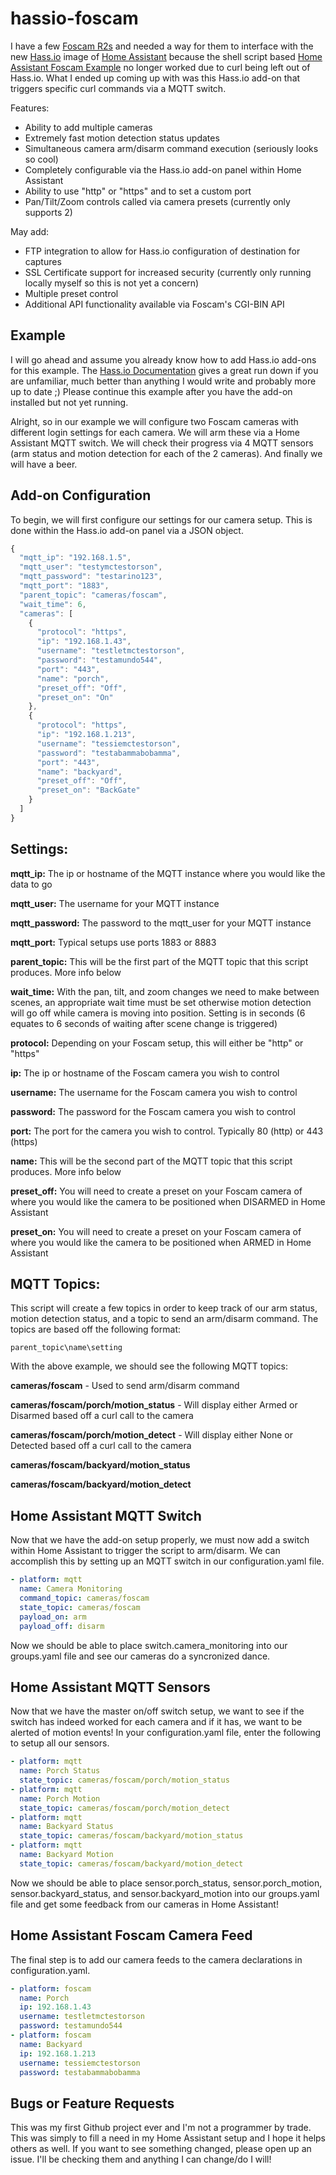 # hassio-foscam

I have a few [Foscam R2s](http://amzn.to/2rtIE4G) and needed a way for them to interface with the new [Hass.io](https://home-assistant.io/hassio) image of [Home Assistant](https://home-assistant.io/) because the shell script based [Home Assistant Foscam Example](https://home-assistant.io/cookbook/foscam_away_mode_PTZ/) no longer worked due to curl being left out of Hass.io. What I ended up coming up with was this Hass.io add-on that triggers specific curl commands via a MQTT switch.

Features:

* Ability to add multiple cameras
* Extremely fast motion detection status updates
* Simultaneous camera arm/disarm command execution (seriously looks so cool)
* Completely configurable via the Hass.io add-on panel within Home Assistant
* Ability to use "http" or "https" and to set a custom port
* Pan/Tilt/Zoom controls called via camera presets (currently only supports 2)

May add:

* FTP integration to allow for Hass.io configuration of destination for captures
* SSL Certificate support for increased security (currently only running locally myself so this is not yet a concern)
* Multiple preset control
* Additional API functionality available via Foscam's CGI-BIN API

Example
-------

I will go ahead and assume you already know how to add Hass.io add-ons for this example. The [Hass.io Documentation](https://home-assistant.io/hassio) gives a great run down if you are unfamiliar, much better than anything I would write and probably more up to date ;) Please continue this example after you have the add-on installed but not yet running.

Alright, so in our example we will configure two Foscam cameras with different login settings for each camera. We will arm these via a Home Assistant MQTT switch. We will check their progress via 4 MQTT sensors (arm status and motion detection for each of the 2 cameras). And finally we will have a beer.

Add-on Configuration
--------------------

To begin, we will first configure our settings for our camera setup. This is done within the Hass.io add-on panel via a JSON object.

```javascript
{
  "mqtt_ip": "192.168.1.5",
  "mqtt_user": "testymctestorson",
  "mqtt_password": "testarino123",
  "mqtt_port": "1883",
  "parent_topic": "cameras/foscam",
  "wait_time": 6,
  "cameras": [
    {
      "protocol": "https",
      "ip": "192.168.1.43",
      "username": "testletmctestorson",
      "password": "testamundo544",
      "port": "443",
      "name": "porch",
      "preset_off": "Off",
      "preset_on": "On"
    },
    {
      "protocol": "https",
      "ip": "192.168.1.213",
      "username": "tessiemctestorson",
      "password": "testabammabobamma",
      "port": "443",
      "name": "backyard",
      "preset_off": "Off",
      "preset_on": "BackGate"
    }
  ]
}
```

Settings:
---------

**mqtt_ip:** The ip or hostname of the MQTT instance where you would like the data to go

**mqtt_user:** The username for your MQTT instance

**mqtt_password:** The password to the mqtt_user for your MQTT instance

**mqtt_port:** Typical setups use ports 1883 or 8883

**parent_topic:** This will be the first part of the MQTT topic that this script produces. More info below

**wait_time:** With the pan, tilt, and zoom changes we need to make between scenes, an appropriate wait time must be set otherwise motion detection will go off while camera is moving into position. Setting is in seconds (6 equates to 6 seconds of waiting after scene change is triggered)

**protocol:** Depending on your Foscam setup, this will either be "http" or "https"

**ip:** The ip or hostname of the Foscam camera you wish to control

**username:** The username for the Foscam camera you wish to control

**password:** The password for the Foscam camera you wish to control

**port:** The port for the camera you wish to control. Typically 80 (http) or 443 (https)

**name:** This will be the second part of the MQTT topic that this script produces. More info below

**preset_off:** You will need to create a preset on your Foscam camera of where you would like the camera to be positioned when DISARMED in Home Assistant

**preset_on:** You will need to create a preset on your Foscam camera of where you would like the camera to be positioned when ARMED in Home Assistant

MQTT Topics:
------------

This script will create a few topics in order to keep track of our arm status, motion detection status, and a topic to send an arm/disarm command. The topics are based off the following format:

```
parent_topic\name\setting
```

With the above example, we should see the following MQTT topics:

**cameras/foscam** - Used to send arm/disarm command

**cameras/foscam/porch/motion_status** - Will display either Armed or Disarmed based off a curl call to the camera

**cameras/foscam/porch/motion_detect** - Will display either None or Detected based off a curl call to the camera

**cameras/foscam/backyard/motion_status**

**cameras/foscam/backyard/motion_detect**

Home Assistant MQTT Switch
--------------------------

Now that we have the add-on setup properly, we must now add a switch within Home Assistant to trigger the script to arm/disarm. We can accomplish this by setting up an MQTT switch in our configuration.yaml file.

```yaml
- platform: mqtt
  name: Camera Monitoring
  command_topic: cameras/foscam
  state_topic: cameras/foscam
  payload_on: arm
  payload_off: disarm
```

Now we should be able to place switch.camera_monitoring into our groups.yaml file and see our cameras do a syncronized dance.

Home Assistant MQTT Sensors
---------------------------

Now that we have the master on/off switch setup, we want to see if the switch has indeed worked for each camera and if it has, we want to be alerted of motion events! In your configuration.yaml file, enter the following to setup all our sensors.

```yaml
- platform: mqtt
  name: Porch Status
  state_topic: cameras/foscam/porch/motion_status
- platform: mqtt
  name: Porch Motion
  state_topic: cameras/foscam/porch/motion_detect
- platform: mqtt
  name: Backyard Status
  state_topic: cameras/foscam/backyard/motion_status
- platform: mqtt
  name: Backyard Motion
  state_topic: cameras/foscam/backyard/motion_detect
```

Now we should be able to place sensor.porch_status, sensor.porch_motion, sensor.backyard_status, and sensor.backyard_motion into our groups.yaml file and get some feedback from our cameras in Home Assistant!

Home Assistant Foscam Camera Feed
---------------------------------

The final step is to add our camera feeds to the camera declarations in configuration.yaml.

```yaml
- platform: foscam
  name: Porch
  ip: 192.168.1.43
  username: testletmctestorson
  password: testamundo544
- platform: foscam
  name: Backyard
  ip: 192.168.1.213
  username: tessiemctestorson
  password: testabammabobamma
```

Bugs or Feature Requests
------------------------

This was my first Github project ever and I'm not a programmer by trade. This was simply to fill a need in my Home Assistant setup and I hope it helps others as well. If you want to see something changed, please open up an issue. I'll be checking them and anything I can change/do I will!
